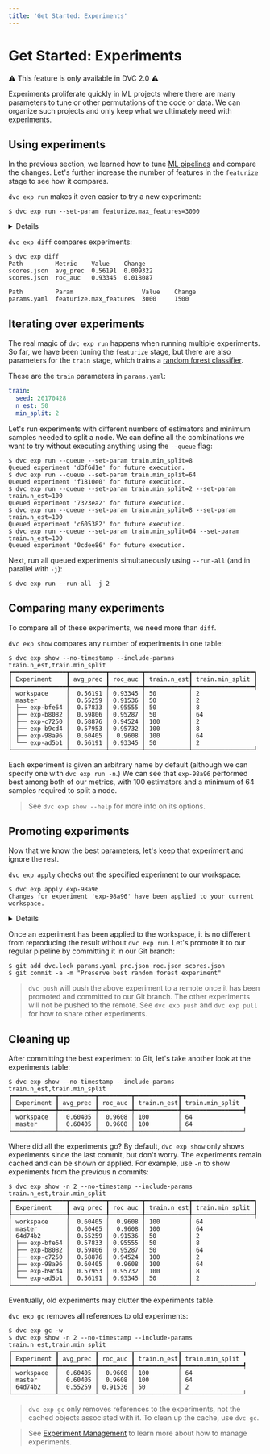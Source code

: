 ```yaml
---
title: 'Get Started: Experiments'
---
```


# Get Started: Experiments

⚠️ This feature is only available in DVC 2.0 ⚠️

Experiments proliferate quickly in ML projects where there are many parameters
to tune or other permutations of the code or data. We can organize such projects
and only keep what we ultimately need with
[experiments](/doc/command-reference/exp).

## Using experiments

In the previous section, we learned how to tune
[ML pipelines](/doc/tutorials/get-started/ml-pipeline) and compare the changes.
Let's further increase the number of features in the `featurize` stage to see
how it compares.

`dvc exp run` makes it even easier to try a new experiment:

```dvc
$ dvc exp run --set-param featurize.max_features=3000
```

<details>

### 💡 Expand to see what this command does.

`dvc exp run` is similar to `dvc repro` but with some added conveniences for
running experiments. The `--set-param` (or `-S`) flag sets the values for
[parameters](/doc/command-reference/params) as a shortcut to editing
`params.yaml`.

Check that the `featurize.max_features` value has been updated in `params.yaml`:

```diff
 featurize:
-  max_features: 1500
+  max_features: 3000
```

Any edits to dependencies (parameters, source code, data) will be reflected in
the experiment run.

</details>

`dvc exp diff` compares experiments:

```dvc
$ dvc exp diff
Path         Metric    Value    Change
scores.json  avg_prec  0.56191  0.009322
scores.json  roc_auc   0.93345  0.018087

Path         Param                   Value    Change
params.yaml  featurize.max_features  3000     1500
```

## Iterating over experiments

The real magic of `dvc exp run` happens when running multiple experiments. So
far, we have been tuning the `featurize` stage, but there are also parameters
for the `train` stage, which trains a
[random forest classifier](https://scikit-learn.org/stable/modules/generated/sklearn.ensemble.RandomForestClassifier.html).

These are the `train` parameters in `params.yaml`:

```yaml
train:
  seed: 20170428
  n_est: 50
  min_split: 2
```

Let's run experiments with different numbers of estimators and minimum samples
needed to split a node. We can define all the combinations we want to try
without executing anything using the `--queue` flag:

```dvc
$ dvc exp run --queue --set-param train.min_split=8
Queued experiment 'd3f6d1e' for future execution.
$ dvc exp run --queue --set-param train.min_split=64
Queued experiment 'f1810e0' for future execution.
$ dvc exp run --queue --set-param train.min_split=2 --set-param train.n_est=100
Queued experiment '7323ea2' for future execution.
$ dvc exp run --queue --set-param train.min_split=8 --set-param train.n_est=100
Queued experiment 'c605382' for future execution.
$ dvc exp run --queue --set-param train.min_split=64 --set-param train.n_est=100
Queued experiment '0cdee86' for future execution.
```

Next, run all queued experiments simultaneously using `--run-all` (and in
parallel with `-j`):

```dvc
$ dvc exp run --run-all -j 2
```

## Comparing many experiments

To compare all of these experiments, we need more than `diff`.

`dvc exp show` compares any number of experiments in one table:

```dvc
$ dvc exp show --no-timestamp --include-params train.n_est,train.min_split
┏━━━━━━━━━━━━━━━┳━━━━━━━━━━┳━━━━━━━━━┳━━━━━━━━━━━━┳━━━━━━━━━━━━━━━━━┓
┃ Experiment    ┃ avg_prec ┃ roc_auc ┃ train.n_est┃ train.min_split ┃
┡━━━━━━━━━━━━━━━╇━━━━━━━━━━╇━━━━━━━━━╇━━━━━━━━━━━━╇━━━━━━━━━━━━━━━━━┩
│ workspace     │  0.56191 │ 0.93345 │ 50         │ 2
│ master        │  0.55259 │ 0.91536 │ 50         │ 2
│ ├── exp-bfe64 │  0.57833 │ 0.95555 │ 50         │ 8
│ ├── exp-b8082 │  0.59806 │ 0.95287 │ 50         │ 64
│ ├── exp-c7250 │  0.58876 │ 0.94524 │ 100        │ 2
│ ├── exp-b9cd4 │  0.57953 │ 0.95732 │ 100        │ 8
│ ├── exp-98a96 │  0.60405 │  0.9608 │ 100        │ 64
│ └── exp-ad5b1 │  0.56191 │ 0.93345 │ 50         │ 2
└───────────────┴──────────┴─────────┴────────────┴─────────────────┘
```

Each experiment is given an arbitrary name by default (although we can specify
one with `dvc exp run -n`.) We can see that `exp-98a96` performed best among
both of our metrics, with 100 estimators and a minimum of 64 samples required to
split a node.

> See `dvc exp show --help` for more info on its options.

## Promoting experiments

Now that we know the best parameters, let's keep that experiment and ignore the
rest.

`dvc exp apply` checks out the specified experiment to our workspace:

```dvc
$ dvc exp apply exp-98a96
Changes for experiment 'exp-98a96' have been applied to your current workspace.
```

<details>

### 💡 Expand to see what this command does.

`dvc exp apply` is similar to `dvc checkout` but it works with experiments that
have not been manually committed to the Git repo. DVC tracks everything in the
pipeline for each experiment (parameters, metrics, dependencies, and outputs)
and can later retrieve it as needed.

Check that `scores.json` reflects the scores in the table above:

```json
{ "avg_prec": 0.6040544652105823, "roc_auc": 0.9608017142900953 }
```

</details>

Once an experiment has been applied to the workspace, it is no different from
reproducing the result without `dvc exp run`. Let's promote it to our regular
pipeline by committing it in our Git branch:

```dvc
$ git add dvc.lock params.yaml prc.json roc.json scores.json
$ git commit -a -m "Preserve best random forest experiment"
```

> `dvc push` will push the above experiment to a remote once it has been
> promoted and committed to our Git branch. The other experiments will not be
> pushed to the remote. See `dvc exp push` and `dvc exp pull` for how to share
> other experiments.

## Cleaning up

After committing the best experiment to Git, let's take another look at the
experiments table:

```dvc
$ dvc exp show --no-timestamp --include-params train.n_est,train.min_split
┏━━━━━━━━━━━━┳━━━━━━━━━━┳━━━━━━━━━┳━━━━━━━━━━━━┳━━━━━━━━━━━━━━━━━┓
┃ Experiment ┃ avg_prec ┃ roc_auc ┃ train.n_est┃ train.min_split
┡━━━━━━━━━━━━╇━━━━━━━━━━╇━━━━━━━━━╇━━━━━━━━━━━━╇━━━━━━━━━━━━━━━━━┩
│ workspace  │  0.60405 │  0.9608 │ 100        │ 64
│ master     │  0.60405 │  0.9608 │ 100        │ 64
└────────────┴──────────┴─────────┴────────────┴─────────────────┘
```

Where did all the experiments go? By default, `dvc exp show` only shows
experiments since the last commit, but don't worry. The experiments remain
cached and can be shown or applied. For example, use `-n` to show experiments
from the previous n commits:

```dvc
$ dvc exp show -n 2 --no-timestamp --include-params train.n_est,train.min_split
┏━━━━━━━━━━━━━━━┳━━━━━━━━━━┳━━━━━━━━━┳━━━━━━━━━━━━┳━━━━━━━━━━━━━━━━━┓
┃ Experiment    ┃ avg_prec ┃ roc_auc ┃ train.n_est┃ train.min_split ┃
┡━━━━━━━━━━━━━━━╇━━━━━━━━━━╇━━━━━━━━━╇━━━━━━━━━━━━╇━━━━━━━━━━━━━━━━━┩
│ workspace     │  0.60405 │  0.9608 │ 100        │ 64
│ master        │  0.60405 │  0.9608 │ 100        │ 64
│ 64d74b2       │  0.55259 │ 0.91536 │ 50         │ 2
│ ├── exp-bfe64 │  0.57833 │ 0.95555 │ 50         │ 8
│ ├── exp-b8082 │  0.59806 │ 0.95287 │ 50         │ 64
│ ├── exp-c7250 │  0.58876 │ 0.94524 │ 100        │ 2
│ ├── exp-98a96 │  0.60405 │  0.9608 │ 100        │ 64
│ ├── exp-b9cd4 │  0.57953 │ 0.95732 │ 100        │ 8
│ └── exp-ad5b1 │  0.56191 │ 0.93345 │ 50         │ 2
└───────────────┴──────────┴─────────┴────────────┴─────────────────┘
```

Eventually, old experiments may clutter the experiments table.

`dvc exp gc` removes all references to old experiments:

```dvc
$ dvc exp gc -w
$ dvc exp show -n 2 --no-timestamp --include-params train.n_est,train.min_split
┏━━━━━━━━━━━━┳━━━━━━━━━━┳━━━━━━━━━┳━━━━━━━━━━━━┳━━━━━━━━━━━━━━━━━┓
┃ Experiment ┃ avg_prec ┃ roc_auc ┃ train.n_est┃ train.min_split
┡━━━━━━━━━━━━╇━━━━━━━━━━╇━━━━━━━━━╇━━━━━━━━━━━━╇━━━━━━━━━━━━━━━━━┩
│ workspace  │  0.60405 │  0.9608 │ 100        │ 64
│ master     │  0.60405 │  0.9608 │ 100        │ 64
│ 64d74b2    │  0.55259 │ 0.91536 │ 50         │ 2
└────────────┴──────────┴─────────┴────────────┴─────────────────┘
```

> `dvc exp gc` only removes references to the experiments, not the cached
> objects associated with it. To clean up the cache, use `dvc gc`.

> See [Experiment Management](/doc/user-guide/experiment-management) to learn
> more about how to manage experiments.
